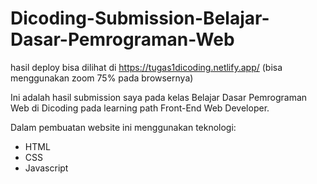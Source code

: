 # Dicoding-Submission-Belajar-Dasar-Pemrograman-Web

hasil deploy bisa dilihat di https://tugas1dicoding.netlify.app/ (bisa menggunakan zoom 75% pada browsernya)

Ini adalah hasil submission saya pada kelas Belajar Dasar Pemrograman Web di Dicoding pada learning path Front-End Web Developer.

Dalam pembuatan website ini menggunakan teknologi:

- HTML
- CSS
- Javascript
